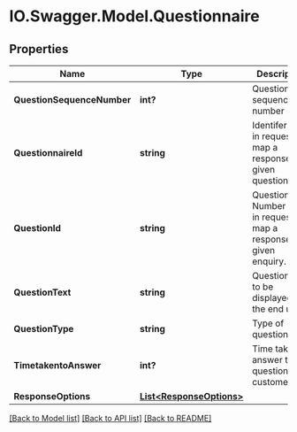 # IO.Swagger.Model.Questionnaire
## Properties

Name | Type | Description | Notes
------------ | ------------- | ------------- | -------------
**QuestionSequenceNumber** | **int?** | Question sequence number | [optional] 
**QuestionnaireId** | **string** | Identifer used in request to map a response to a given questionnaire. | [optional] 
**QuestionId** | **string** | Question Number used in request to map a response to a given enquiry. | [optional] 
**QuestionText** | **string** | Question text to be displayed to the end user. | [optional] 
**QuestionType** | **string** | Type of question. | [optional] 
**TimetakentoAnswer** | **int?** | Time taken to answer this question by customer. | [optional] 
**ResponseOptions** | [**List&lt;ResponseOptions&gt;**](ResponseOptions.md) |  | [optional] 

[[Back to Model list]](../README.md#documentation-for-models) [[Back to API list]](../README.md#documentation-for-api-endpoints) [[Back to README]](../README.md)

